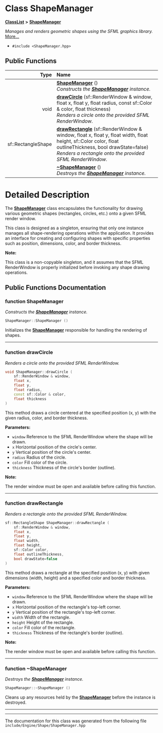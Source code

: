 

# Class ShapeManager



[**ClassList**](annotated.md) **>** [**ShapeManager**](classShapeManager.md)



_Manages and renders geometric shapes using the SFML graphics library._ [More...](#detailed-description)

* `#include <ShapeManager.hpp>`





































## Public Functions

| Type | Name |
| ---: | :--- |
|   | [**ShapeManager**](#function-shapemanager) () <br>_Constructs the_ [_**ShapeManager**_](classShapeManager.md) _instance._ |
|  void | [**drawCircle**](#function-drawcircle) (sf::RenderWindow & window, float x, float y, float radius, const sf::Color & color, float thickness) <br>_Renders a circle onto the provided SFML RenderWindow._  |
|  sf::RectangleShape | [**drawRectangle**](#function-drawrectangle) (sf::RenderWindow & window, float x, float y, float width, float height, sf::Color color, float outlineThickness, bool drawState=false) <br>_Renders a rectangle onto the provided SFML RenderWindow._  |
|   | [**~ShapeManager**](#function-shapemanager) () <br>_Destroys the_ [_**ShapeManager**_](classShapeManager.md) _instance._ |




























# Detailed Description


The [**ShapeManager**](classShapeManager.md) class encapsulates the functionality for drawing various geometric shapes (rectangles, circles, etc.) onto a given SFML render window.


This class is designed as a singleton, ensuring that only one instance manages all shape-rendering operations within the application. It provides an interface for creating and configuring shapes with specific properties such as position, dimensions, color, and border thickness.




**Note:**

This class is a non-copyable singleton, and it assumes that the SFML RenderWindow is properly initialized before invoking any shape drawing operations. 





    
## Public Functions Documentation




### function ShapeManager 

_Constructs the_ [_**ShapeManager**_](classShapeManager.md) _instance._
```C++
ShapeManager::ShapeManager () 
```



Initializes the [**ShapeManager**](classShapeManager.md) responsible for handling the rendering of shapes. 


        

<hr>



### function drawCircle 

_Renders a circle onto the provided SFML RenderWindow._ 
```C++
void ShapeManager::drawCircle (
    sf::RenderWindow & window,
    float x,
    float y,
    float radius,
    const sf::Color & color,
    float thickness
) 
```



This method draws a circle centered at the specified position (x, y) with the given radius, color, and border thickness.




**Parameters:**


* `window` Reference to the SFML RenderWindow where the shape will be drawn. 
* `x` Horizontal position of the circle's center. 
* `y` Vertical position of the circle's center. 
* `radius` Radius of the circle. 
* `color` Fill color of the circle. 
* `thickness` Thickness of the circle's border (outline).



**Note:**

The render window must be open and available before calling this function. 





        

<hr>



### function drawRectangle 

_Renders a rectangle onto the provided SFML RenderWindow._ 
```C++
sf::RectangleShape ShapeManager::drawRectangle (
    sf::RenderWindow & window,
    float x,
    float y,
    float width,
    float height,
    sf::Color color,
    float outlineThickness,
    bool drawState=false
) 
```



This method draws a rectangle at the specified position (x, y) with given dimensions (width, height) and a specified color and border thickness.




**Parameters:**


* `window` Reference to the SFML RenderWindow where the shape will be drawn. 
* `x` Horizontal position of the rectangle's top-left corner. 
* `y` Vertical position of the rectangle's top-left corner. 
* `width` Width of the rectangle. 
* `height` Height of the rectangle. 
* `color` Fill color of the rectangle. 
* `thickness` Thickness of the rectangle's border (outline).



**Note:**

The render window must be open and available before calling this function. 





        

<hr>



### function ~ShapeManager 

_Destroys the_ [_**ShapeManager**_](classShapeManager.md) _instance._
```C++
ShapeManager::~ShapeManager () 
```



Cleans up any resources held by the [**ShapeManager**](classShapeManager.md) before the instance is destroyed. 


        

<hr>

------------------------------
The documentation for this class was generated from the following file `include/Engine/Shape/ShapeManager.hpp`

